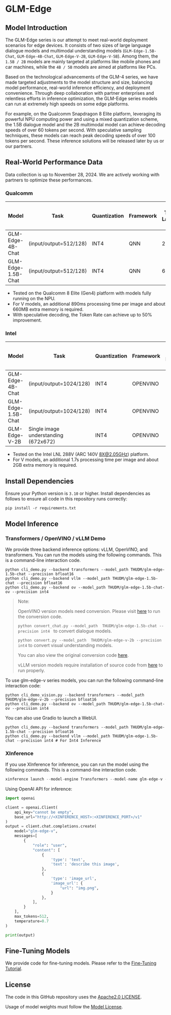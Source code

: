 # GLM-Edge

## Model Introduction

The GLM-Edge series is our attempt to meet real-world deployment scenarios for edge devices. It consists of two sizes of large language dialogue models and multimodal understanding models (`GLM-Edge-1.5B-Chat`, `GLM-Edge-4B-Chat`, `GLM-Edge-V-2B`, `GLM-Edge-V-5B`). Among them, the `1.5B / 2B` models are mainly targeted at platforms like mobile phones and car machines, while the `4B / 5B` models are aimed at platforms like PCs.

Based on the technological advancements of the GLM-4 series, we have made targeted adjustments to the model structure and size, balancing model performance, real-world inference efficiency, and deployment convenience. Through deep collaboration with partner enterprises and relentless efforts in inference optimization, the GLM-Edge series models can run at extremely high speeds on some edge platforms.

For example, on the Qualcomm Snapdragon 8 Elite platform, leveraging its powerful NPU computing power and using a mixed quantization scheme, the 1.5B dialogue model and the 2B multimodal model can achieve decoding speeds of over 60 tokens per second. With speculative sampling techniques, these models can reach peak decoding speeds of over 100 tokens per second. These inference solutions will be released later by us or our partners.

## Real-World Performance Data

Data collection is up to November 28, 2024. We are actively working with partners to optimize these performances.

### Qualcomm

| Model              | Task                     | Quantization | Framework | 1st Token Latency (ms) | Token Rate (tokens/s) | Peak Memory Footprint (GB) |
|--------------------|--------------------------|--------------|-----------|------------------------|-----------------------|----------------------------|
| GLM-Edge-4B-Chat   | (input/output=512/128)   | INT4         | QNN       | 260                    | 65                    | 2.9                        |
| GLM-Edge-1.5B-Chat | (input/output=512/128)   | INT4         | QNN       | 660                    | 24                    | 1.2                        |

- Tested on the Qualcomm 8 Elite (Gen4) platform with models fully running on the NPU.
- For V models, an additional 890ms processing time per image and about 660MB extra memory is required.
- With speculative decoding, the Token Rate can achieve up to 50% improvement.

### Intel

| Model              | Task                               | Quantization | Framework | 1st Token Latency (ms) | Token Rate (tokens/s) | Peak Memory Footprint (GB) |
|--------------------|------------------------------------|--------------|-----------|------------------------|-----------------------|----------------------------|
| GLM-Edge-4B-Chat   | (input/output=1024/128)           | INT4         | OPENVINO  | 541.2                  | 27                    | 3.9                        |
| GLM-Edge-1.5B-Chat | (input/output=1024/128)           | INT4         | OPENVINO  | 228.2                  | 63                    | 2.3                        |
| GLM-Edge-V-2B      | Single image understanding (672x672) | INT4       | OPENVINO  | 362.1                  | 70                    | 3.4                        |

- Tested on the Intel LNL 288V (ARC 140V 8X@2.05GHz) platform.
- For V models, an additional 1.7s processing time per image and about 2GB extra memory is required.

## Install Dependencies

Ensure your Python version is `3.10` or higher. Install dependencies as follows to ensure all code in this repository runs correctly:

```shell
pip install -r requirements.txt
```

## Model Inference

### Transformers / OpenVINO / vLLM Demo

We provide three backend inference options: vLLM, OpenVINO, and transformers. You can run the models using the following commands. This is a command-line interaction code.

```shell
python cli_demo.py --backend transformers --model_path THUDM/glm-edge-1.5b-chat --precision bfloat16
python cli_demo.py --backend vllm --model_path THUDM/glm-edge-1.5b-chat --precision bfloat16
python cli_demo.py --backend ov --model_path THUDM/glm-edge-1.5b-chat-ov --precision int4
```

> Note:
>
> OpenVINO version models need conversion. Please visit [here](inference/ov_convert) to run the conversion code.
>
> ```python convert_chat.py --model_path  THUDM/glm-edge-1.5b-chat --precision int4 ``` to convert dialogue models.
>
> ```python convert.py --model_path  THUDM/glm-edge-v-2b --precision int4``` to convert visual understanding models.
>
> You can also view the original conversion code [here](https://github.com/openvino-dev-samples/glm-edge.openvino).
>
> vLLM version models require installation of source code from [here](https://github.com/sixsixcoder/vllm/tree/glm-4) to run properly.

To use glm-edge-v series models, you can run the following command-line interaction code:

```shell
python cli_demo_vision.py --backend transformers --model_path THUDM/glm-edge-v-2b --precision bfloat16
python cli_demo.py --backend ov --model_path THUDM/glm-edge-1.5b-chat-ov --precision int4
```

You can also use Gradio to launch a WebUI.

```shell
python cli_demo.py --backend transformers --model_path THUDM/glm-edge-1.5b-chat --precision bfloat16
python cli_demo.py --backend vllm --model_path THUDM/glm-edge-1.5b-chat --precision int4 # For Int4 Inference
```

### XInference

If you use XInference for inference, you can run the model using the following commands. This is a command-line interaction code.

```python
xinference launch --model-engine Transformers --model-name glm-edge-v --size-in-billions 2 --model-format pytorch --quantization none
```

Using OpenAI API for inference:

```python
import openai

client = openai.Client(
    api_key="cannot be empty",
    base_url="http://<XINFERENCE_HOST>:<XINFERENCE_PORT>/v1"
)
output = client.chat.completions.create(
    model="glm-edge-v",
    messages=[
        {
            "role": "user",
            "content": [
                {
                    'type': 'text', 
                    'text': 'describe this image',
                },
                {
                    'type': 'image_url', 
                    'image_url': {
                        "url": "img.png",
                    }
                },
            ],
        }
    ],
    max_tokens=512,
    temperature=0.7
)

print(output)
```

## Fine-Tuning Models

We provide code for fine-tuning models. Please refer to the [Fine-Tuning Tutorial](finetune/README.md).

## License

The code in this GitHub repository uses the [Apache2.0 LICENSE](LICENSE).

Usage of model weights must follow the [Model License](MODEL_LICENSE).
